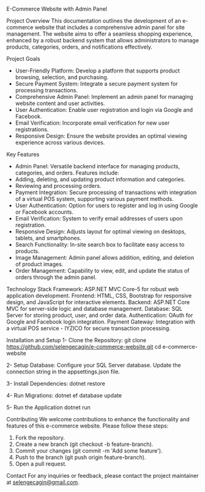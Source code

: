 E-Commerce Website with Admin Panel

Project Overview
This documentation outlines the development of an e-commerce website that includes a comprehensive admin panel for site management. The website aims to offer a seamless shopping experience, enhanced by a robust backend system that allows administrators to manage products, categories, orders, and notifications effectively.

Project Goals
- User-Friendly Platform: Develop a platform that supports product browsing, selection, and purchasing.
- Secure Payment System: Integrate a secure payment system for processing transactions.
- Comprehensive Admin Panel: Implement an admin panel for managing website content and user activities.
- User Authentication: Enable user registration and login via Google and Facebook.
- Email Verification: Incorporate email verification for new user registrations.
- Responsive Design: Ensure the website provides an optimal viewing experience across various devices.

Key Features
- Admin Panel: Versatile backend interface for managing products, categories, and orders. Features include:
- Adding, deleting, and updating product information and categories.
- Reviewing and processing orders.
- Payment Integration: Secure processing of transactions with integration of a virtual POS system, supporting various payment methods.
- User Authentication: Option for users to register and log in using Google or Facebook accounts.
- Email Verification: System to verify email addresses of users upon registration.
- Responsive Design: Adjusts layout for optimal viewing on desktops, tablets, and smartphones.
- Search Functionality: In-site search box to facilitate easy access to products.
- Image Management: Admin panel allows addition, editing, and deletion of product images.
- Order Management: Capability to view, edit, and update the status of orders through the admin panel.

Technology Stack
Framework: ASP.NET MVC Core-5 for robust web application development.
Frontend: HTML, CSS, Bootstrap for responsive design, and JavaScript for interactive elements.
Backend: ASP.NET Core MVC for server-side logic and database management.
Database: SQL Server for storing product, user, and order data.
Authentication: OAuth for Google and Facebook login integration.
Payment Gateway: Integration with a virtual POS service - IYZICO for secure transaction processing.

Installation and Setup
1- Clone the Repository:
git clone https://github.com/selengecagin/e-commerce-website.git
cd e-commerce-website


2- Setup Database:
Configure your SQL Server database.
Update the connection string in the appsettings.json file.

3- Install Dependencies:
dotnet restore

4- Run Migrations:
dotnet ef database update

5- Run the Application
dotnet run

Contributing
We welcome contributions to enhance the functionality and features of this e-commerce website. Please follow these steps:

1. Fork the repository.
2. Create a new branch (git checkout -b feature-branch).
3. Commit your changes (git commit -m 'Add some feature').
4. Push to the branch (git push origin feature-branch).
5. Open a pull request.

Contact
For any inquiries or feedback, please contact the project maintainer at selengecagin@gmail.com.
